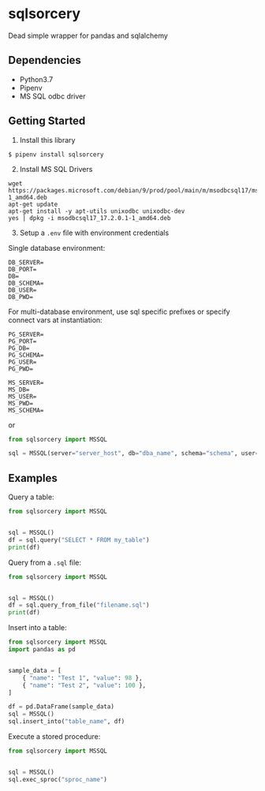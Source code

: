 # sqlsorcery
Dead simple wrapper for pandas and sqlalchemy

## Dependencies

* Python3.7
* Pipenv
* MS SQL odbc driver

## Getting Started

1. Install this library

```
$ pipenv install sqlsorcery
```

2. Install MS SQL Drivers

```
wget https://packages.microsoft.com/debian/9/prod/pool/main/m/msodbcsql17/msodbcsql17_17.2.0.1-1_amd64.deb 
apt-get update
apt-get install -y apt-utils unixodbc unixodbc-dev
yes | dpkg -i msodbcsql17_17.2.0.1-1_amd64.deb
```

3. Setup a `.env` file with environment credentials

Single database environment:
```
DB_SERVER=
DB_PORT=
DB=
DB_SCHEMA=
DB_USER=
DB_PWD=

```

For multi-database environment, use sql specific prefixes or specify connect vars at instantiation:
```
PG_SERVER=
PG_PORT=
PG_DB=
PG_SCHEMA=
PG_USER=
PG_PWD=

MS_SERVER=
MS_DB=
MS_USER=
MS_PWD=
MS_SCHEMA=
```
or

```python
from sqlsorcery import MSSQL

sql = MSSQL(server="server_host", db="dba_name", schema="schema", user="username", pwd="password")
```

## Examples

Query a table:

```python
from sqlsorcery import MSSQL


sql = MSSQL()
df = sql.query("SELECT * FROM my_table")
print(df)
```

Query from a `.sql` file:

```python
from sqlsorcery import MSSQL


sql = MSSQL()
df = sql.query_from_file("filename.sql")
print(df)
```


Insert into a table:

```python
from sqlsorcery import MSSQL
import pandas as pd


sample_data = [
    { "name": "Test 1", "value": 98 },
    { "name": "Test 2", "value": 100 },
]

df = pd.DataFrame(sample_data)
sql = MSSQL()
sql.insert_into("table_name", df) 
```

Execute a stored procedure:

```python
from sqlsorcery import MSSQL


sql = MSSQL()
sql.exec_sproc("sproc_name")
```

